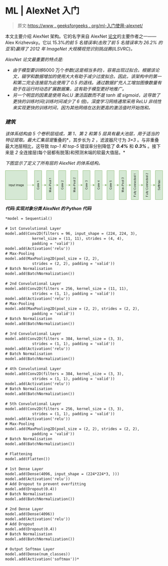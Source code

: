 # ML | AlexNet 入门

> 原文:[https://www . geeksforgeeks . org/ml-入门使用-alexnet/](https://www.geeksforgeeks.org/ml-getting-started-with-alexnet/)

本文主要介绍 AlexNet 架构。它的名字来自 AlexNet [论文](https://papers.nips.cc/paper/4824-imagenet-classification-with-deep-convolutional-neural-networks.pdf)的主要作者之一——Alex Krizhevsky。它以 15.3%*的前 5 名错误率(击败了前 5 名错误率为 26.2% 的亚军)赢得了 2012 年 ImageNet 大规模视觉识别挑战赛(ILSVRC)。*

*AlexNet 论文最重要的特点是:*

*   *由于模型要训练*6000 万个*参数(这是相当多的)，容易出现过拟合。根据该论文，辍学和数据增加的使用大大有助于减少过度拟合。因此，该架构中的第一和第二完全连接层为此使用了 *0.5* 的退线。通过数据扩充人工增加图像数量有助于在运行时动态扩展数据集，这有助于模型更好地推广。*
*   *另一个明显的因素是使用 ReLU 激活函数而不是 tanh 或 sigmoid，这导致了更快的训练时间(训练时间减少了 *6 倍*)。深度学习网络通常采用 ReLU 非线性来实现更快的训练时间，因为其他网络在达到更高的激活值时开始饱和。*

### *建筑*

*该体系结构由 5 个卷积层组成，第 1、第 2 和第 5 层具有最大池层，用于适当的特征提取。最大汇集层是*重叠的*，其步长为 *2* ，滤波器尺寸为 *3×3* 。与非重叠最大池层相比，这导致 *top-1 和 top-5* 错误率分别降低了 ***0.4%*** 和 ***0.3%*** 。接下来是 *2* 全连接层(每个层都有脱落)和预测末端的软最大值层。*

*下图显示了定义了所有层的 AlexNet 的体系结构。*

*![](img/28508797d2ea9c9e13d3d215794cb7f5.png)*

***代码:实现对象分类 AlexNet 的 Python 代码***

```
*model = Sequential()

# 1st Convolutional Layer
model.add(Conv2D(filters = 96, input_shape = (224, 224, 3), 
            kernel_size = (11, 11), strides = (4, 4), 
            padding = 'valid'))
model.add(Activation('relu'))
# Max-Pooling 
model.add(MaxPooling2D(pool_size = (2, 2),
            strides = (2, 2), padding = 'valid'))
# Batch Normalisation
model.add(BatchNormalization())

# 2nd Convolutional Layer
model.add(Conv2D(filters = 256, kernel_size = (11, 11), 
            strides = (1, 1), padding = 'valid'))
model.add(Activation('relu'))
# Max-Pooling
model.add(MaxPooling2D(pool_size = (2, 2), strides = (2, 2), 
            padding = 'valid'))
# Batch Normalisation
model.add(BatchNormalization())

# 3rd Convolutional Layer
model.add(Conv2D(filters = 384, kernel_size = (3, 3), 
            strides = (1, 1), padding = 'valid'))
model.add(Activation('relu'))
# Batch Normalisation
model.add(BatchNormalization())

# 4th Convolutional Layer
model.add(Conv2D(filters = 384, kernel_size = (3, 3), 
            strides = (1, 1), padding = 'valid'))
model.add(Activation('relu'))
# Batch Normalisation
model.add(BatchNormalization())

# 5th Convolutional Layer
model.add(Conv2D(filters = 256, kernel_size = (3, 3), 
            strides = (1, 1), padding = 'valid'))
model.add(Activation('relu'))
# Max-Pooling
model.add(MaxPooling2D(pool_size = (2, 2), strides = (2, 2), 
            padding = 'valid'))
# Batch Normalisation
model.add(BatchNormalization())

# Flattening
model.add(Flatten())

# 1st Dense Layer
model.add(Dense(4096, input_shape = (224*224*3, )))
model.add(Activation('relu'))
# Add Dropout to prevent overfitting
model.add(Dropout(0.4))
# Batch Normalisation
model.add(BatchNormalization())

# 2nd Dense Layer
model.add(Dense(4096))
model.add(Activation('relu'))
# Add Dropout
model.add(Dropout(0.4))
# Batch Normalisation
model.add(BatchNormalization())

# Output Softmax Layer
model.add(Dense(num_classes))
model.add(Activation('softmax'))*
```